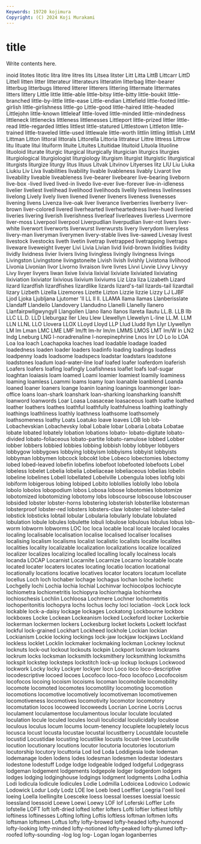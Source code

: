 ```yaml
---
Keywords: 19720 kojimura
Copyright: (C) 2024 Koji Murakami
---
```


# title

Write contents here.



inoid
litotes litotic litra litre litres lits Litsea litster Litt Litta
LittB Littcarr LittD Littell litten litter litterateur litterateurs litteratim litterbag
litter-bearer litterbug litterbugs littered litterer litterers littering littermate littermates litters
littery Little little little-able little-bitsy little-bitty little-boukit little-branched little-by-little little-ease
Little-endian Littlefield little-footed little-girlish little-girlishness little-go Little-good little-haired little-headed Littlejohn
little-known littleleaf little-loved little-minded little-mindedness littleneck littlenecks littleness littlenesses Littleport
little-prized littler little-read little-regarded littles littlest little-statured Littlestown Littleton little-trained
little-traveled little-used littlewale little-worth littlin littling littlish LittM Littman Litton
littoral littorals Littorella Littoria littrateur Littre littress Littrow litu lituate
litui lituiform lituite Lituites Lituitidae lituitoid Lituola lituoline lituoloid liturate
liturgic liturgical liturgically liturgician liturgics liturgies liturgiological liturgiologist liturgiology liturgism
liturgist liturgistic liturgistical liturgists liturgize liturgy litus lituus Litvak Litvinov
Lityerses litz LIU Liu Liuka Liukiu Liv Liva livabilities livability
livable livableness livably Livarot live liveability liveable liveableness live-bearer livebearer
live-bearing liveborn live-box -lived lived lived-in livedo live-ever live-forever live-in-idleness
livelier liveliest livelihead livelihood livelihoods livelily liveliness livelinesses livelong Lively
lively liven livened livener liveners liveness livenesses livening livens Livenza
live-oak liver liverance liverberries liverberry liver-brown liver-colored livered liverhearted liverheartedness
liver-hued liveried liveries livering liverish liverishness liverleaf liverleaves liverless Livermore
liver-moss Liverpool liverpool Liverpudlian liverpudlian liver-rot livers liver-white liverwort liverworts
liverwurst liverwursts livery liverydom liveryless livery-man liveryman liverymen livery-stable lives
live-sawed Livesay livest livestock livestocks liveth livetin livetrap livetrapped livetrapping
livetraps liveware liveweight liveyer Livi Livia Livian livid livid-brown lividities
lividity lividly lividness livier liviers living livingless livingly livingness livings
Livingston Livingstone livingstoneite Livish livish livishly Livistona livlihood Livonia Livonian
livor Livorno livraison livre livres Livvi Livvie Livvy Livvyy Livy
livyer livyers liwan lixive lixivia lixivial lixiviate lixiviated lixiviating lixiviation
lixiviator lixivious lixivium lixiviums Liz Liza liza Lizabeth Lizard lizard
lizardfish lizardfishes lizardlike lizards lizard's-tail lizards-tail lizardtail lizary Lizbeth Lizella
Lizemores Lizette Lizton Lizzie lizzie Lizzy LJ LJBF Ljod Ljoka
Ljubljana Ljutomer 'll LL ll ll. LLAMA llama llamas Llanberisslate
Llandaff Llandeilo Llandovery Llandudno Llanelli Llanelly llanero Llanfairpwllgwyngyll Llangollen Llano
llano llanos llareta llautu LL.B. LLB llb LLC LL.D. LLD
Lleburgaz ller Lleu Llew Llewellyn Llewelyn L-line LL.M. LLM LLN
LLNL LLO Llovera LLOX LLoyd Lloyd LLP Llud Lludd llyn
Llyr Llywellyn LM lm Lman LMC LME LMF lm/ft lm-hr
lm/m LMMS LMOS LMT lm/W ln LN2 lndg Lneburg LNG
l-noradrenaline l-norepinephrine Lnos lnr LO Lo lo LOA Loa loa
loach Loachapoka loaches load loadable loadage loaded loadedness loaden loader
loaders loadinfo loading loadings loadless loadpenny loads loadsome loadspecs loadstar
loadstars loadstone loadstones loadum load-water-line loaf loafed loafer loaferdom loaferish
Loafers loafers loafing loafingly Loafishness loaflet loafs loaf-sugar loaghtan loaiasis
loam loamed Loami loamier loamiest loamily loaminess loaming loamless Loammi
loams loamy loan loanable loanblend Loanda loaned loaner loaners loange
loanin loaning loanings loanmonger loan-office loans loan-shark loanshark loan-sharking loansharking
loanshift loanword loanwords Loar Loasa Loasaceae loasaceous loath loathe loathed
loather loathers loathes loathful loathfully loathfulness loathing loathingly loathings loathliness
loathly loathness loathsome loathsomely loathsomeness loathy Loats Loatuko loave loaves
LOB lob lob- Lobachevskian Lobachevsky lobal Lobale lobar Lobaria Lobata
Lobatae lobate lobated lobately lobation lobations lobato- lobato-digitate lobato-divided lobato-foliaceous
lobato-partite lobato-ramulose lobbed Lobber lobber lobbers lobbied lobbies lobbing lobbish
lobby lobbyer lobbyers lobbygow lobbygows lobbying lobbyism lobbyisms lobbyist lobbyists
lobbyman lobbymen lobcock lobcokt lobe Lobeco lobectomies lobectomy lobed lobed-leaved
lobefin lobefins lobefoot lobefooted lobefoots Lobel lobeless lobelet Lobelia lobelia
Lobeliaceae lobeliaceous lobelias lobelin lobeline lobelines Lobell lobellated Lobelville Lobengula
lobes lobfig lobi lobiform lobigerous lobing lobiped Lobito loblollies loblolly
lobo lobola lobolo lobolos lobopodium lobos Lobosa lobose lobotomies lobotomize
lobotomized lobotomizing lobotomy lobs lobscourse lobscouse lobscouser lobsided lobster lobster-horns
lobstering lobsterish lobsterlike lobsterman lobsterproof lobster-red lobsters lobsters-claw lobster-tail lobster-tailed
lobstick lobsticks lobtail lobular Lobularia lobularly lobulate lobulated lobulation lobule
lobules lobulette lobuli lobulose lobulous lobulus lobus lob-worm lobworm lobworms
LOC loc loca locable local locale localed locales localing localisable
localisation localise localised localiser localises localising localism localisms localist localistic
localists localite localites localities locality localizable localization localizations localize localized
localizer localizes localizing localled localling locally localness locals locanda LOCAP
Locarnist Locarnite Locarnize Locarno locatable locate located locater locaters locates
locating locatio location locational locationally locations locative locatives locator locators
locatum locellate locellus Loch loch lochaber lochage lochagus lochan loche
lochetic Lochgelly lochi Lochia lochia lochial Lochinvar lochiocolpos lochiocyte lochiometra
lochiometritis lochiopyra lochiorrhagia lochiorrhea lochioschesis Lochlin Lochloosa Lochmere Lochner lochometritis
lochoperitonitis lochopyra lochs lochus lochy loci lociation -lock Lock lock
lockable lock-a-daisy lockage lockages Lockatong Lockbourne lockbox lockboxes Locke Lockean
Lockeanism locked Lockeford locker Lockerbie lockerman lockermen lockers Lockesburg locket
lockets Lockett lockfast lockful lock-grained Lockhart Lockheed lockhole Lockian lockian
Lockianism Lockie locking lockings lock-jaw lockjaw lockjaws Lockland lockless locklet
Locklin lockmaker lockmaking lockman Lockney locknut locknuts lock-out lockout lockouts
lockpin Lockport lockram lockrams lockrum locks locksman locksmith locksmithery locksmithing
locksmiths lockspit lockstep locksteps lockstitch lock-up lockup lockups Lockwood lockwork
Locky locky Lockyer lockyer locn Loco loco loco-descriptive locodescriptive locoed
locoes Locofoco loco-foco locofoco Locofocoism locofocos locoing locoism locoisms locoman
locomobile locomobility locomote locomoted locomotes locomotility locomoting locomotion locomotions locomotive
locomotively locomotiveman locomotivemen locomotiveness locomotives locomotivity locomotor locomotory locomutation locos
locoweed locoweeds Locrian Locrine Locris Locrus loculament loculamentose loculamentous locular
loculate loculated loculation locule loculed locules loculi loculicidal loculicidally loculose
loculous loculus locum locums locum-tenency locuplete locupletely locus locusca locust
locusta locustae locustal locustberry Locustdale locustelle locustid Locustidae locusting locustlike
locusts locust-tree Locustville locution locutionary locutions locutor locutoria locutories locutorium
locutorship locutory locuttoria Lod lod Loda Loddigesia lode lodeman lodemanage
loden lodens lodes lodesman lodesmen lodestar lodestars lodestone lodestuff Lodge
lodge lodgeable lodged lodgeful Lodgegrass lodgeman lodgement lodgements lodgepole lodger
lodgerdom lodgers lodges lodging lodginghouse lodgings lodgment lodgments Lodha Lodhia
Lodi lodicula lodicule lodicules Lodie Lodmilla Lodoicea Lodovico Lodowic Lodowick
Lodur Lody Lodz LOE loe Loeb loed Loeffler Loegria l'oeil
loeil loeing Loella loellingite Loesceke loess loessal loesses loessial loessic
loessland loessoid Loewe Loewi Loewy LOF lof Loferski Loffler Lofn
lofstelle LOFT loft loft-dried lofted lofter lofters Lofti loftier loftiest
loftily loftiness loftinesses Lofting lofting Loftis loftless loftman loftmen lofts
loftsman loftsmen Loftus lofty lofty-browed lofty-headed lofty-humored lofty-looking lofty-minded lofty-notioned
lofty-peaked lofty-plumed lofty-roofed lofty-sounding -log log log- Logan logan loganberries
